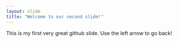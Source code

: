 ```yaml
---
layout: slide
title: "Welcome to our second slide!"
---
```

This is my first very great github slide.
Use the left arrow to go back!

